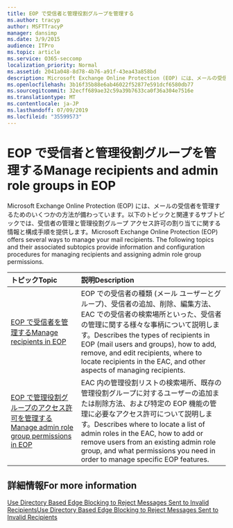 ```yaml
---
title: EOP で受信者と管理役割グループを管理する
ms.author: tracyp
author: MSFTTracyP
manager: dansimp
ms.date: 3/9/2015
audience: ITPro
ms.topic: article
ms.service: O365-seccomp
localization_priority: Normal
ms.assetid: 2041a048-8d78-4b76-a91f-43ea43a858bd
description: Microsoft Exchange Online Protection (EOP) には、メールの受信者を管理するためのいくつかの方法が備わっています。以下のトピックと関連するサブトピックでは、受信者の管理と管理役割グループ アクセス許可の割り当てに関する情報と構成手順を提供します。
ms.openlocfilehash: 3b16f35b88e6ab46022f52877e591dcf6580db77
ms.sourcegitcommit: 32ecff689ae32c59a39b7633ca0f36a304e7516e
ms.translationtype: MT
ms.contentlocale: ja-JP
ms.lasthandoff: 07/09/2019
ms.locfileid: "35599573"
---
```

# <a name="manage-recipients-and-admin-role-groups-in-eop"></a><span data-ttu-id="6af03-104">EOP で受信者と管理役割グループを管理する</span><span class="sxs-lookup"><span data-stu-id="6af03-104">Manage recipients and admin role groups in EOP</span></span>

<span data-ttu-id="6af03-p102">Microsoft Exchange Online Protection (EOP) には、メールの受信者を管理するためのいくつかの方法が備わっています。以下のトピックと関連するサブトピックでは、受信者の管理と管理役割グループ アクセス許可の割り当てに関する情報と構成手順を提供します。</span><span class="sxs-lookup"><span data-stu-id="6af03-p102">Microsoft Exchange Online Protection (EOP) offers several ways to manage your mail recipients. The following topics and their associated subtopics provide information and configuration procedures for managing recipients and assigning admin role group permissions.</span></span>
  
|<span data-ttu-id="6af03-107">**トピック**</span><span class="sxs-lookup"><span data-stu-id="6af03-107">**Topic**</span></span>|<span data-ttu-id="6af03-108">**説明**</span><span class="sxs-lookup"><span data-stu-id="6af03-108">**Description**</span></span>|
|:-----|:-----|
|[<span data-ttu-id="6af03-109">EOP で受信者を管理する</span><span class="sxs-lookup"><span data-stu-id="6af03-109">Manage recipients in EOP</span></span>](manage-recipients-in-eop.md) <br/> |<span data-ttu-id="6af03-110">EOP での受信者の種類 (メール ユーザーとグループ)、受信者の追加、削除、編集方法、EAC での受信者の検索場所といった、受信者の管理に関する様々な事柄について説明します。</span><span class="sxs-lookup"><span data-stu-id="6af03-110">Describes the types of recipients in EOP (mail users and groups), how to add, remove, and edit recipients, where to locate recipients in the EAC, and other aspects of managing recipients.</span></span>  <br/> |
|[<span data-ttu-id="6af03-111">EOP で管理役割グループのアクセス許可を管理する</span><span class="sxs-lookup"><span data-stu-id="6af03-111">Manage admin role group permissions in EOP</span></span>](manage-admin-role-group-permissions-in-eop.md) <br/> |<span data-ttu-id="6af03-112">EAC 内の管理役割リストの検索場所、既存の管理役割グループに対するユーザーの追加または削除方法、および特定の EOP 機能の管理に必要なアクセス許可について説明します。</span><span class="sxs-lookup"><span data-stu-id="6af03-112">Describes where to locate a list of admin roles in the EAC, how to add or remove users from an existing admin role group, and what permissions you need in order to manage specific EOP features.</span></span>  <br/> |
   
## <a name="for-more-information"></a><span data-ttu-id="6af03-113">詳細情報</span><span class="sxs-lookup"><span data-stu-id="6af03-113">For more information</span></span>

[<span data-ttu-id="6af03-114">Use Directory Based Edge Blocking to Reject Messages Sent to Invalid Recipients</span><span class="sxs-lookup"><span data-stu-id="6af03-114">Use Directory Based Edge Blocking to Reject Messages Sent to Invalid Recipients</span></span>](http://technet.microsoft.com/library/ca7b7416-92ed-40ad-abdb-695be46ea2e4.aspx)
  

